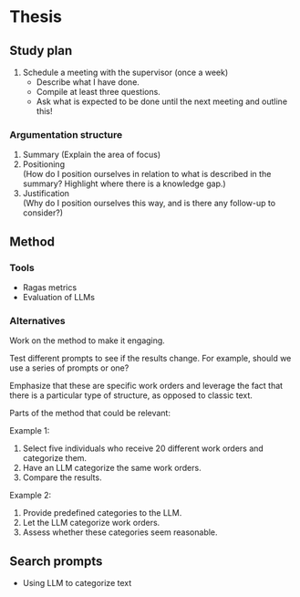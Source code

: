 # Thesis

## Study plan

1. Schedule a meeting with the supervisor (once a week)
   - Describe what I have done.
   - Compile at least three questions.
   - Ask what is expected to be done until the next meeting and outline this!

### Argumentation structure

1. Summary
   (Explain the area of focus)
2. Positioning  
   (How do I position ourselves in relation to what is described in the summary?
   Highlight where there is a knowledge gap.)
3. Justification  
   (Why do I position ourselves this way, and is there any follow-up to consider?)

## Method

### Tools

- Ragas metrics
- Evaluation of LLMs

### Alternatives

Work on the method to make it engaging.

Test different prompts to see if the results change.
For example, should we use a series of prompts or one?

Emphasize that these are specific work orders and leverage the fact that there is a
particular type of structure, as opposed to classic text.

Parts of the method that could be relevant:

Example 1:

1. Select five individuals who receive 20 different work orders and categorize them.
2. Have an LLM categorize the same work orders.
3. Compare the results.

Example 2:

1. Provide predefined categories to the LLM.
2. Let the LLM categorize work orders.
3. Assess whether these categories seem reasonable.

## Search prompts

- Using LLM to categorize text
